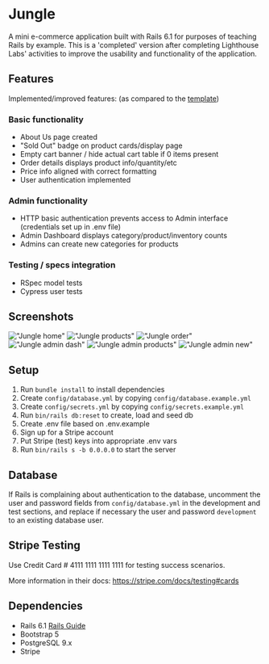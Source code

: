 # Jungle

A mini e-commerce application built with Rails 6.1 for purposes of teaching Rails by example. This is a 'completed' version after completing Lighthouse Labs' activities to improve the usability and functionality of the application.

## Features

Implemented/improved features: (as compared to the [template](https://github.com/tai-de/jungle-rails#:~:text=lighthouse%2Dlabs/jungle%2Drails))

### Basic functionality

* About Us page created
* "Sold Out" badge on product cards/display page
* Empty cart banner / hide actual cart table if 0 items present
* Order details displays product info/quantity/etc
* Price info aligned with correct formatting
* User authentication implemented

### Admin functionality

* HTTP basic authentication prevents access to Admin interface (credentials set up in .env file)
* Admin Dashboard displays category/product/inventory counts
* Admins can create new categories for products

### Testing / specs integration

* RSpec model tests
* Cypress user tests

## Screenshots

!["Jungle home"](/screenshots/jungle_home.png)
!["Jungle products"](/screenshots/jungle_products.png)
!["Jungle order"](/screenshots/jungle_order.png)
!["Jungle admin dash"](/screenshots/jungle_admin.png)
!["Jungle admin products"](/screenshots/jungle_admin_products.png)
!["Jungle admin new"](/screenshots/jungle_admin_new.png)

## Setup

1. Run `bundle install` to install dependencies
2. Create `config/database.yml` by copying `config/database.example.yml`
3. Create `config/secrets.yml` by copying `config/secrets.example.yml`
4. Run `bin/rails db:reset` to create, load and seed db
5. Create .env file based on .env.example
6. Sign up for a Stripe account
7. Put Stripe (test) keys into appropriate .env vars
8. Run `bin/rails s -b 0.0.0.0` to start the server

## Database

If Rails is complaining about authentication to the database, uncomment the user and password fields from `config/database.yml` in the development and test sections, and replace if necessary the user and password `development` to an existing database user.

## Stripe Testing

Use Credit Card # 4111 1111 1111 1111 for testing success scenarios.

More information in their docs: <https://stripe.com/docs/testing#cards>

## Dependencies

- Rails 6.1 [Rails Guide](http://guides.rubyonrails.org/v6.1/)
- Bootstrap 5
- PostgreSQL 9.x
- Stripe
